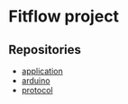 # Fitflow project

## Repositories

- [application](https://github.com/ict-fitflow/app)
- [arduino](https://www.youtube.com/watch?v=dQw4w9WgXcQ)
- [protocol](https://github.com/ict-fitflow/bluetooth-protocol)